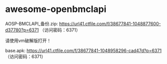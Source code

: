 # awesome-openbmclapi

AOSP-BMCLAPI_备份.zip: https://url41.ctfile.com/f/38677841-1048877600-d37780?p=6371 （访问密码：6371）

请使用vm破解版打开！

base.apk: https://url41.ctfile.com/f/38677841-1048958296-cad47d?p=6371 （访问密码：6371）
